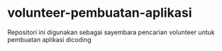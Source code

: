 # volunteer-pembuatan-aplikasi
Repositori ini digunakan sebagai sayembara pencarian volunteer untuk pembuatan aplikasi dicoding
